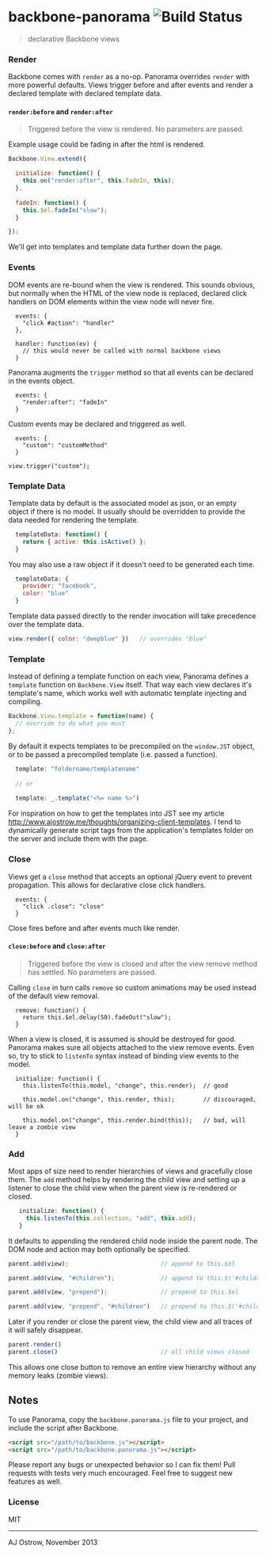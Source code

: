 # backbone-panorama ![Build Status](https://travis-ci.org/glencrossbrunet/backbone-panorama.png?branch=master)

> declarative Backbone views

### Render

Backbone comes with `render` as a no-op. Panorama overrides `render` with more powerful defaults. Views trigger before and after events and render a declared template with declared template data.

#### `render:before` and `render:after`

> Triggered before the view is rendered. No parameters are passed.

Example usage could be fading in after the html is rendered. 

```js
Backbone.View.extend({

  initialize: function() {
    this.on("render:after", this.fadeIn, this);
  },
  
  fadeIn: function() {
    this.$el.fadeIn("slow");
  }

});
```

We'll get into templates and template data further down the page. 

### Events

DOM events are re-bound when the view is rendered. This sounds obvious, but normally when the HTML of the view node is replaced, declared click handlers on DOM elements within the view node will never fire. 

```
  events: {
    "click #action": "handler"
  },
  
  handler: function(ev) {
    // this would never be called with normal backbone views
  }
```

Panorama augments the `trigger` method so that all events can be declared in the events object. 

```
  events: {
    "render:after": "fadeIn"
  }
```

Custom events may be declared and triggered as well. 

```
  events: {
    "custom": "customMethod"
  }
```

```
view.trigger("custom");
```

### Template Data

Template data by default is the associated model as json, or an empty object if there is no model. It usually should be overridden to provide the data needed for rendering the template. 

```js
  templateData: function() {
    return { active: this.isActive() };
  }
```

You may also use a raw object if it doesn't need to be generated each time.

```js
  templateData: {
    provider: "facebook",
    color: "blue"
  }
```

Template data passed directly to the render invocation will take precedence over the template data.

```js
view.render({ color: "deepblue" })   // overrides "blue"
```

### Template

Instead of defining a template function on each view, Panorama defines a `template` function on `Backbone.View` itself. That way each view declares it's template's name, which works well with automatic template injecting and compiling. 

```js
Backbone.View.template = function(name) {
  // override to do what you must
};
```

By default it expects templates to be precompiled on the `window.JST` object, or to be passed a precompiled template (i.e. passed a function).

```js
  template: "foldername/templatename"
  
  // or
  
  template: _.template("<%= name %>")
```

For inspiration on how to get the templates into JST see my article http://www.ajostrow.me/thoughts/organizing-client-templates. I tend to dynamically generate script tags from the application's templates folder on the server and include them with the page.

### Close

Views get a `close` method that accepts an optional jQuery event to prevent propagation. This allows for declarative close click handlers. 

```
  events: {
    "click .close": "close"
  }
```

Close fires before and after events much like render.

#### `close:before` and `close:after`

> Triggered before the view is closed and after the view remove method has settled. No parameters are passed.

Calling `close` in turn calls `remove` so custom animations may be used instead of the default view removal.

```
  remove: function() {
    return this.$el.delay(50).fadeOut("slow");
  }
```

When a view is closed, it is assumed is should be destroyed for good. Panorama makes sure all objects attached to the view remove events. Even so, try to stick to `listenTo` syntax instead of binding view events to the model. 

```
  initialize: function() {
    this.listenTo(this.model, "change", this.render);  // good
    
    this.model.on("change", this.render, this);        // discouraged, will be ok
    
    this.model.on("change", this.render.bind(this));   // bad, will leave a zombie view
  }
```

### Add

Most apps of size need to render hierarchies of views and gracefully close them. The `add` method helps by rendering the child view and setting up a listener to close the child view when the parent view is re-rendered or closed. 

```js
   initialize: function() {
     this.listenTo(this.collection, "add", this.add);
   }
```

It defaults to appending the rendered child node inside the parent node. The DOM node and action may both optionally be specified.

```js
parent.add(view);                          // append to this.$el

parent.add(view, "#children");             // append to this.$('#children')

parent.add(view, "prepend");               // prepend to this.$el

parent.add(view, "prepend", "#children")   // prepend to this.$('#children')
```

Later if you render or close the parent view, the child view and all traces of it will safely disappear. 

```js
parent.render()
parent.close()                             // all child views closed
```

This allows one close button to remove an entire view hierarchy without any memory leaks (zombie views). 

## Notes

To use Panorama, copy the `backbone.panorama.js` file to your project, and include the script after Backbone.

```html
<script src="/path/to/backbone.js"></script>
<script src="/path/to/backbone.panorama.js"></script>
```

Please report any bugs or unexpected behavior so I can fix them! Pull requests with tests very much encouraged. Feel free to suggest new features as well.   

### License

MIT

---

AJ Ostrow, November 2013